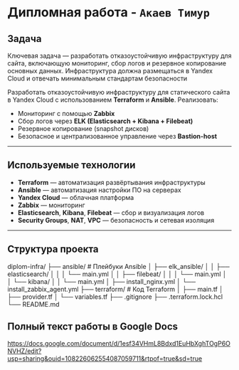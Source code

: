 # Дипломная работа - `Акаев Тимур`

## Задача

Ключевая задача — разработать отказоустойчивую инфраструктуру для сайта, включающую мониторинг, сбор логов и резервное копирование основных данных. Инфраструктура должна размещаться в Yandex Cloud и отвечать минимальным стандартам безопасности

Разработать отказоустойчивую инфраструктуру для статического сайта в Yandex Cloud с использованием **Terraform** и **Ansible**. Реализовать:

- Мониторинг с помощью **Zabbix**
- Сбор логов через **ELK (Elasticsearch + Kibana + Filebeat)**
- Резервное копирование (snapshot дисков)
- Безопасное и централизованное управление через **Bastion-host**

---

## Используемые технологии

- **Terraform** — автоматизация развёртывания инфраструктуры
- **Ansible** — автоматизация настройки ПО на серверах
- **Yandex Cloud** — облачная платформа
- **Zabbix** — мониторинг
- **Elasticsearch**, **Kibana**, **Filebeat** — сбор и визуализация логов
- **Security Groups**, **NAT**, **VPC** — безопасность и сетевая изоляция

---

## Структура проекта

diplom-infra/
├── ansible/                      # Плейбуки Ansible
│   ├── elk_ansible/
│   │   ├── elasticsearch/
│   │   │   └── main.yml
│   │   ├── filebeat/
│   │   │   └── main.yml
│   │   └── kibana/
│   │       └── main.yml
│   ├── install_nginx.yml
│   └── install_zabbix_agent.yml
├── terraform/                   # Код Terraform
│   ├── main.tf
│   ├── provider.tf
│   └── variables.tf
├── .gitignore
├── .terraform.lock.hcl
└── README.md

## Полный текст работы в Google Docs

https://docs.google.com/document/d/1esf34VHmL8Bdxd1EuHbXghTOgP6ONVHZ/edit?usp=sharing&ouid=108226062554087059711&rtpof=true&sd=true
